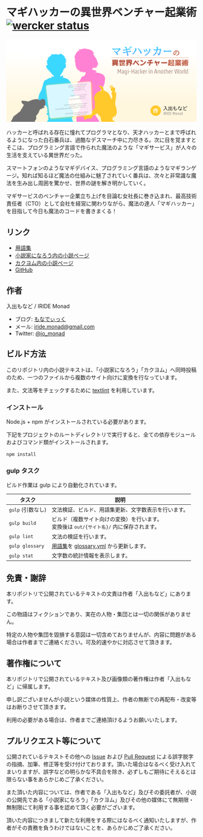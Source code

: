 # マギハッカーの異世界ベンチャー起業術 [![wercker status](https://app.wercker.com/status/6d2485b41ae330ec7b8181bc47a860e7/s/master "wercker status")](https://app.wercker.com/project/bykey/6d2485b41ae330ec7b8181bc47a860e7)

[![](./images/magi-hacker-cover.png)](https://kakuyomu.jp/works/4852201425154996024)

ハッカーと呼ばれる存在に憧れてプログラマとなり、天才ハッカーとまで呼ばれるようになった白石番兵は、過酷なデスマーチ中に力尽きる。次に目を覚ますとそこは、プログラミング言語で作られた魔法のような「マギサービス」が人々の生活を支えている異世界だった。

スマートフォンのようなマギデバイス、プログラミング言語のようなマギランゲージ。知れば知るほど魔法の仕組みに魅了されていく番兵は、次々と非常識な魔法を生み出し周囲を驚かせ、世界の謎を解き明かしていく。

マギサービスのベンチャー企業立ち上げを目論む女社長に巻き込まれ、最高技術責任者（CTO）として会社を経営に関わりながら、魔法の達人「マギハッカー」を目指して今日も魔法のコードを書きまくる！

## リンク
- [用語集](GLOSSARY.md)
- [小説家になろう内の小説ページ](http://ncode.syosetu.com/n5191dd/)
- [カクヨム内の小説ページ](https://kakuyomu.jp/works/4852201425154996024)
- [GitHub](https://github.com/io-monad/magi-hacker)

## 作者
入出もなど / IRIDE Monad

- ブログ: [もなでぃっく](http://io-monad.hatenablog.com/)
- メール: iride.monad@gmail.com
- Twitter: [@io_monad](https://twitter.com/io_monad)

## ビルド方法

このリポジトリ内の小説テキストは、「小説家になろう」「カクヨム」へ同時投稿のため、一つのファイルから複数のサイト向けに変換を行なっています。

また、文法等をチェックするために [textlint](http://textlint.github.io/) を利用しています。

### インストール

Node.js + npm がインストールされている必要があります。

下記をプロジェクトのルートディレクトリで実行すると、全ての依存モジュールおよびコマンド類がインストールされます。

```
npm install
```

### gulp タスク

ビルド作業は gulp により自動化されています。

| タスク | 説明 |
| ------ | ---- |
| `gulp` (引数なし) | 文法検証、ビルド、用語集更新、文字数表示を行います。 |
| `gulp build` | ビルド（複数サイト向けの変換）を行います。<br>変換後は `out/{サイト名}/` 内に保存されます。 |
| `gulp lint` | 文法の検証を行います。 |
| `gulp glossary` | [用語集](GLOSSARY.md)を [glossary.yml](glossary.yml) から更新します。 |
| `gulp stat` | 文字数の統計情報を表示します。 |

## 免責・謝辞

本リポジトリで公開されているテキストの文責は作者「入出もなど」にあります。

この物語はフィクションであり、実在の人物・集団とは一切の関係がありません。

特定の人物や集団を毀損する意図は一切含めておりませんが、内容に問題がある場合は作者までご連絡ください。可及的速やかに対応させて頂きます。

## 著作権について

本リポジトリで公開されているテキスト及び画像類の著作権は作者「入出もなど」に帰属します。

申し訳ございませんが小説という媒体の性質上、作者の無断での再配布・改変等はお断りさせて頂きます。

利用の必要がある場合は、作者までご連絡頂けるようお願いいたします。

## プルリクエスト等について

公開されているテキストその他への [Issue](https://github.com/io-monad/magi-hacker/issues) および [Pull Request](https://github.com/io-monad/magi-hacker/pulls) による誤字脱字の指摘、加筆、修正等を受け付けております。頂いた場合はなるべく受け入れてまいりますが、誤字などの明らかな不具合を除き、必ずしもご期待にそえるとは限らない事をあらかじめご了承ください。

また頂いた内容については、作者である「入出もなど」及びその委託者が、小説の公開先である「小説家になろう」「カクヨム」及びその他の媒体にて無期限・無制限にて利用する事を認めて頂く必要がございます。

頂いた内容につきまして新たな利用をする際にはなるべく通知いたしますが、作者がその責務を負うわけではないことを、あらかじめご了承ください。
